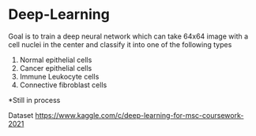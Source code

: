 # Deep-Learning

Goal is to train a deep neural network which can take 64x64 image with a cell nuclei in the center and classify it into one of the following types 

1. Normal epithelial cells 
2. Cancer epithelial cells 
3. Immune Leukocyte cells 
4. Connective fibroblast cells 

*Still in process

Dataset https://www.kaggle.com/c/deep-learning-for-msc-coursework-2021
